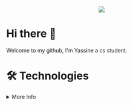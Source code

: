 <h1 align="center">
 <img src="https://user-images.githubusercontent.com/49686277/109705521-4e6b1300-7bb1-11eb-8380-48681240721a.png" />
</h1>

# Hi there 👋
<p> Welcome to my github, I'm Yassine a cs student. </p>

# 🛠️ Technologies
<details>
  <summary>More Info</summary>

 
  ### Programing Language & Technologies :
   ```Python3, HTML5, CSS3, Bootstrap5```
 
   <span><img src="https://cdn.jsdelivr.net/gh/devicons/devicon@latest/icons/python/python-original.svg" width="30px"></span>&nbsp;
   <span> <img src= "https://cdn.worldvectorlogo.com/logos/html-1.svg" width="30px"><span>&nbsp;
   <span> <img src= "https://cdn.worldvectorlogo.com/logos/css-3.svg" width="30px"><span>&nbsp;
   <span> <img src= "https://cdn.worldvectorlogo.com/logos/bootstrap-5-1.svg" width="30px"><span>&nbsp;


  ### Frameworks I use:
   ```Flask```
        
   <span> <img src="https://cdn.jsdelivr.net/gh/devicons/devicon@latest/icons/flask/flask-original.svg" width="30px"></span>&nbsp;
 
    
  ### Modules & Library:
    ```Numpy, Pandas```
    
   <span> <img src="https://cdn.worldvectorlogo.com/logos/numpy-1.svg" width="30px"> </span>&nbsp;


  ### Database I use:
   ```MySQL, PostgreSQL, SQLite```
    
   <span><img src="https://cdn.jsdelivr.net/gh/devicons/devicon@latest/icons/mysql/mysql-original.svg" width="30px"></span>&nbsp;
   <span><img src="https://cdn.jsdelivr.net/gh/devicons/devicon@latest/icons/postgresql/postgresql-original.svg" width="30px"></span>&nbsp;
   <span><img src="https://cdn.jsdelivr.net/gh/devicons/devicon@latest/icons/sqlite/sqlite-original.svg" width="30px"></span>&nbsp;


  ### Tools I use:
   ```Git, Tableau, Vscode, PyCharm, Power-Bi```
    
   <span> <img src="https://cdn.jsdelivr.net/gh/devicons/devicon@latest/icons/git/git-plain.svg" width="30px"></span>&nbsp;
   <span> <img src="https://cdn.worldvectorlogo.com/logos/tableau-software.svg" width="30px"></span>&nbsp;
   <span> <img src="https://avatars.githubusercontent.com/u/10251060?s=200&v=4" width="30px"></span>&nbsp;
   <span> <img src="https://cdn.jsdelivr.net/gh/devicons/devicon/icons/vscode/vscode-original.svg" width="30px"></span>&nbsp;
   <span> <img src="https://upload.wikimedia.org/wikipedia/commons/1/1d/PyCharm_Icon.svg" width="30px"></span>&nbsp;
   <span> <img src= "https://cdn.worldvectorlogo.com/logos/power-bi.svg" width="30px"><span>&nbsp;

</details>

